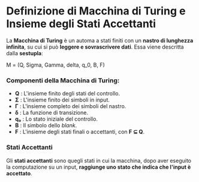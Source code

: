 # Definizione di Macchina di Turing e Insieme degli Stati Accettanti

La **Macchina di Turing** è un automa a stati finiti con un **nastro di lunghezza infinita**, su cui si può **leggere e sovrascrivere dati**. Essa viene descritta dalla **sestupla**:  

M = (Q, Sigma, Gamma, delta, q_0, B, F) 

### Componenti della Macchina di Turing:
- **Q** : L'insieme finito degli stati del controllo.
- **Σ** : L'insieme finito dei simboli in input.
- **Γ** : L'insieme completo dei simboli del nastro.
- **δ** : La funzione di transizione.
- **q₀** : Lo stato iniziale del controllo.
- **B** : Il simbolo dello *blank*.
- **F** : L'insieme degli stati finali o accettanti, con **F ⊆ Q**.

### Stati Accettanti
Gli **stati accettanti** sono quegli stati in cui la macchina, dopo aver eseguito la computazione su un input, **raggiunge uno stato che indica che l'input è accettato**.  
